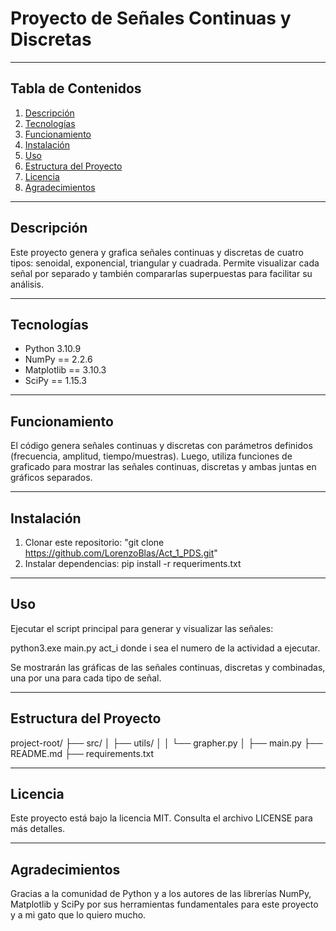 # Proyecto de Señales Continuas y Discretas

---

## Tabla de Contenidos

1. [Descripción](#descripción)  
2. [Tecnologías](#tecnologías)  
3. [Funcionamiento](#funcionamiento)  
4. [Instalación](#instalación)  
5. [Uso](#uso)  
6. [Estructura del Proyecto](#estructura-del-proyecto)  
7. [Licencia](#licencia)  
8. [Agradecimientos](#agradecimientos)  

---

## Descripción

Este proyecto genera y grafica señales continuas y discretas de cuatro tipos: senoidal, exponencial, triangular y cuadrada. Permite visualizar cada señal por separado y también compararlas superpuestas para facilitar su análisis.

---

## Tecnologías

- Python 3.10.9  
- NumPy == 2.2.6
- Matplotlib == 3.10.3
- SciPy == 1.15.3  

---

## Funcionamiento

El código genera señales continuas y discretas con parámetros definidos (frecuencia, amplitud, tiempo/muestras). Luego, utiliza funciones de graficado para mostrar las señales continuas, discretas y ambas juntas en gráficos separados.

---

## Instalación

1. Clonar este repositorio: "git clone https://github.com/LorenzoBlas/Act_1_PDS.git"
2. Instalar dependencias: pip install -r requeriments.txt


---

## Uso

Ejecutar el script principal para generar y visualizar las señales:  

python3.exe main.py act_i donde i sea el numero de la actividad a ejecutar.

Se mostrarán las gráficas de las señales continuas, discretas y combinadas, una por una para cada tipo de señal.

---
## Estructura del Proyecto

project-root/
├── src/
│ ├── utils/
│ │ └── grapher.py
│ ├── main.py
├── README.md
├── requirements.txt


---

## Licencia

Este proyecto está bajo la licencia MIT. Consulta el archivo LICENSE para más detalles.

---

## Agradecimientos

Gracias a la comunidad de Python y a los autores de las librerías NumPy, Matplotlib y SciPy por sus herramientas fundamentales para este proyecto y a mi gato que lo quiero mucho.
